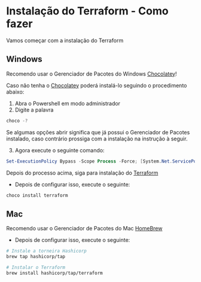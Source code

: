 # Instalação do Terraform - Como fazer

Vamos começar com a instalação do Terraform

## Windows
Recomendo usar o Gerenciador de Pacotes do Windows [Chocolatey](https://chocolatey.org/)!

Caso não tenha o [Chocolatey](https://chocolatey.org/) poderá instalá-lo seguindo o procedimento abaixo:

1. Abra o Powershell em modo administrador
2. Digite a palavra 
```powershell 
choco -?
```
Se algumas opções abrir significa que já possui o Gerenciador de Pacotes instalado, caso contrário prossiga com a instalação na instrução à seguir.

3. Agora execute o seguinte comando:
```powershell 
Set-ExecutionPolicy Bypass -Scope Process -Force; [System.Net.ServicePointManager]::SecurityProtocol = [System.Net.ServicePointManager]::SecurityProtocol -bor 3072; iex ((New-Object System.Net.WebClient).DownloadString('https://community.chocolatey.org/install.ps1'))
```

Depois do processo acima, siga para instalação do [Terraform](https://developer.hashicorp.com/terraform/tutorials/aws-get-started/install-cli)

- Depois de configurar isso, execute o seguinte:
```powershell
choco install terraform
```

## Mac
Recomendo usar o Gerenciador de Pacotes do Mac [HomeBrew](https://brew.sh/)
- Depois de configurar isso, execute o seguinte:
```bash
# Instale a torneira Hashicorp
brew tap hashicorp/tap

# Instalar o Terraform
brew install hashicorp/tap/terraform
```
